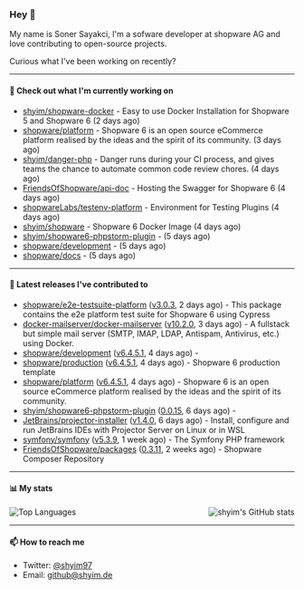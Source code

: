 ### Hey 👋

My name is Soner Sayakci, I'm a sofware developer at shopware AG and love contributing to open-source projects.

Curious what I've been working on recently?

---

#### 👷 Check out what I'm currently working on

- [shyim/shopware-docker](https://github.com/shyim/shopware-docker) - Easy to use Docker Installation for Shopware 5 and Shopware 6 (2 days ago)
- [shopware/platform](https://github.com/shopware/platform) - Shopware 6 is an open source eCommerce platform realised by the ideas and the spirit of its community. (3 days ago)
- [shyim/danger-php](https://github.com/shyim/danger-php) - Danger runs during your CI process, and gives teams the chance to automate common code review chores. (4 days ago)
- [FriendsOfShopware/api-doc](https://github.com/FriendsOfShopware/api-doc) - Hosting the Swagger for Shopware 6 (4 days ago)
- [shopwareLabs/testenv-platform](https://github.com/shopwareLabs/testenv-platform) - Environment for Testing Plugins (4 days ago)
- [shyim/shopware](https://github.com/shyim/shopware) - Shopware 6 Docker Image (4 days ago)
- [shyim/shopware6-phpstorm-plugin](https://github.com/shyim/shopware6-phpstorm-plugin) -  (5 days ago)
- [shopware/development](https://github.com/shopware/development) -  (5 days ago)
- [shopware/docs](https://github.com/shopware/docs) -  (5 days ago)

---

#### 🔭 Latest releases I've contributed to

- [shopware/e2e-testsuite-platform](https://github.com/shopware/e2e-testsuite-platform) ([v3.0.3](https://github.com/shopware/e2e-testsuite-platform/releases/tag/v3.0.3), 2 days ago) - This package contains the e2e platform test suite for Shopware 6 using Cypress
- [docker-mailserver/docker-mailserver](https://github.com/docker-mailserver/docker-mailserver) ([v10.2.0](https://github.com/docker-mailserver/docker-mailserver/releases/tag/v10.2.0), 3 days ago) - A fullstack but simple mail server (SMTP, IMAP, LDAP, Antispam, Antivirus, etc.) using Docker.
- [shopware/development](https://github.com/shopware/development) ([v6.4.5.1](https://github.com/shopware/development/releases/tag/v6.4.5.1), 4 days ago) - 
- [shopware/production](https://github.com/shopware/production) ([v6.4.5.1](https://github.com/shopware/production/releases/tag/v6.4.5.1), 4 days ago) - Shopware 6 production template
- [shopware/platform](https://github.com/shopware/platform) ([v6.4.5.1](https://github.com/shopware/platform/releases/tag/v6.4.5.1), 4 days ago) - Shopware 6 is an open source eCommerce platform realised by the ideas and the spirit of its community.
- [shyim/shopware6-phpstorm-plugin](https://github.com/shyim/shopware6-phpstorm-plugin) ([0.0.15](https://github.com/shyim/shopware6-phpstorm-plugin/releases/tag/0.0.15), 6 days ago) - 
- [JetBrains/projector-installer](https://github.com/JetBrains/projector-installer) ([v1.4.0](https://github.com/JetBrains/projector-installer/releases/tag/v1.4.0), 6 days ago) - Install, configure and run JetBrains IDEs with Projector Server on Linux or in WSL
- [symfony/symfony](https://github.com/symfony/symfony) ([v5.3.9](https://github.com/symfony/symfony/releases/tag/v5.3.9), 1 week ago) - The Symfony PHP framework
- [FriendsOfShopware/packages](https://github.com/FriendsOfShopware/packages) ([0.3.11](https://github.com/FriendsOfShopware/packages/releases/tag/0.3.11), 2 weeks ago) - Shopware Composer Repository

---

#### 📊 My stats

<img align="right" alt="shyim's GitHub stats" src="https://github-readme-stats.vercel.app/api?username=shyim&count_private=1&show_icons=true&" />

![Top Languages](https://github-readme-stats.vercel.app/api/top-langs/?username=shyim)

---

#### 📫 How to reach me

- Twitter: [@shyim97](https://twitter.com/shyim97)
- Email: [github@shyim.de](mailto://github@shyim.de)
